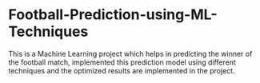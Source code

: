 # Football-Prediction-using-ML-Techniques
This is a Machine Learning project which helps in predicting the winner of the football match, implemented this prediction model using different techniques and the optimized results are implemented in the project. 
